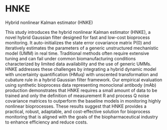 # HNKE
Hybrid nonlinear Kalman estimator (HNKE)


This study introduces the hybrid nonlinear Kalman estimator (HNKE), a novel hybrid Gaussian filter designed for fast and low-cost bioprocess monitoring. It auto-initializes the state error covariance matrix P(0) and iteratively estimates the parameters of a generic unstructured mechanistic model (UMM)  in real time. 
Traditional methods often require extensive tuning and can fail under common biomanufacturing conditions characterized by limited data availability and the use of generic UMMs. HNKE addresses these challenges by integrating a hybrid dynamic model with uncertainty quantification (HMuq) with unscented transformation and cubature rule in a hybrid Gaussian filter framework.
 Our empirical evaluation using synthetic bioprocess data representing monoclonal antibody (mAb) production demonstrates that HNKE requires a small amount of data to be trained and only the definition of measurement  R and process Q noise covariance matrices to outperform the baseline models in monitoring highly nonlinear bioprocesses.
These results suggest that HNKE provides a practical, robust, adaptable, and cost-effective solution for bioprocess monitoring that is aligned with the goals of the biopharmaceutical industry to enhance efficiency and reduce costs. 

